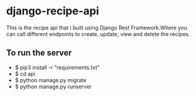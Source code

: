 # django-recipe-api
This is the recipe api that i built using Django Rest Framework.Where you can call different endpoints to create, update, view and delete the recipes.

## To run the server
- $ pip3 install -r "requirements.txt"
- $ cd api
- $ python manage.py migrate
- $ python manage.py runserver
